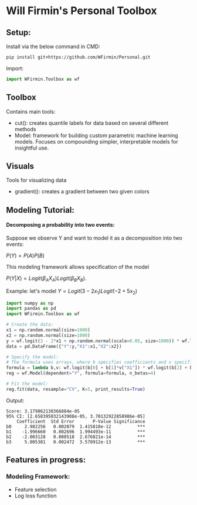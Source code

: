# Will Firmin's Personal Toolbox

## Setup:
Install via the below command in CMD:
```sh
pip install git+https://github.com/WFirmin/Personal.git
```

Import:
```python
import WFirmin.Toolbox as wf
```

## Toolbox
Contains main tools:
- cut(): creates quantile labels for data based on several different methods
- Model: framework for building custom parametric machine learning models.  Focuses on compounding simpler, interpretable models for insightful use.

## Visuals
Tools for visualizing data
- gradient(): creates a gradient between two given colors

## Modeling Tutorial:
#### Decomposing a probability into two events:
Suppose we observe Y and want to model it as a decomposition into two events:

$P(Y)=P(A)P(B)$

This modeling framework allows specification of the model

$P(Y|X)=Logit(\beta_AX_A)Logit(\beta_BX_B)$.

Example: let's model $Y=Logit(3-2x_1)Logit(-2+5x_2)$
```python
import numpy as np
import pandas as pd
import WFirmin.Toolbox as wf

# Create the data:
x1 = np.random.normal(size=1000)
x2 = np.random.normal(size=1000)
y = wf.logit(3 - 2*x1 + np.random.normal(scale=0.05, size=1000)) * wf.logit(-2 + 5*x2 + np.random.normal(scale=0.05, size=1000))
data = pd.DataFrame({"Y":y,"X1":x1,"X2":x2})

# Specify the model:
# The formula uses arrays, where b specifies coefficients and v specifies variables, as per their name in the data.
formula = lambda b,v: wf.logit(b[0] + b[1]*v["X1"]) * wf.logit(b[2] + b[3]*v["X2"])
reg = wf.Model(dependent="Y", formula=formula, n_betas=4)

# Fit the model:
reg.fit(data, resample="CV", K=5, print_results=True)
```
Output:
```
Score: 3.179862130366884e-05
95% CI: [2.658395032143908e-05, 3.70132922858986e-05]
    Coefficient  Std Error       P-Value Significance
b0     2.982256   0.002079  1.415818e-12          ***
b1    -1.996660   0.002696  1.994493e-11          ***
b2    -2.003128   0.000518  2.676821e-14          ***
b3     5.005381   0.002472  3.570912e-13          ***
```



## Features in progress:
### Modeling Framework:
- Feature selection
- Log loss function

